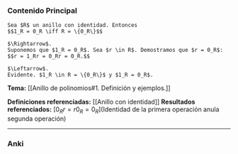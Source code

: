 ### Contenido Principal

```ad-proposition
Sea $R$ un anillo con identidad. Entonces
$$1_R = 0_R \iff R = \{0_R\}$$
```

```ad-proof
$\Rightarrow$.
Suponemos que $1_R = 0_R$. Sea $r \in R$. Demostramos que $r = 0_R$:
$$r = 1_Rr = 0_Rr = 0_R.$$

$\Leftarrow$. 
Evidente. $1_R \in R = \{0_R\}$ y $1_R = 0_R$.
```

**Tema:** [[Anillo de polinomios#1. Definición y ejemplos.]]

**Definiciones referenciadas:** [[Anillo con identidad]]
**Resultados referenciados:** [$0_Rr = r0_R = 0_R$](Identidad de la primera operación anula segunda operación)

---
### Anki
